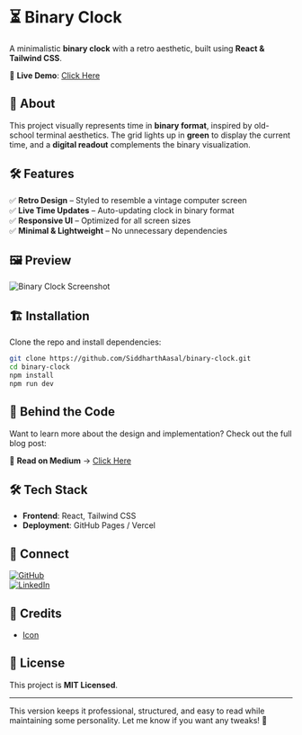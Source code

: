 # ⏳ Binary Clock  

A minimalistic **binary clock** with a retro aesthetic, built using **React & Tailwind CSS**.  

🚀 **Live Demo**: [Click Here](your-demo-link)  

## 📜 About  

This project visually represents time in **binary format**, inspired by old-school terminal aesthetics. The grid lights up in **green** to display the current time, and a **digital readout** complements the binary visualization.  

## 🛠️ Features  

✅ **Retro Design** – Styled to resemble a vintage computer screen  
✅ **Live Time Updates** – Auto-updating clock in binary format  
✅ **Responsive UI** – Optimized for all screen sizes  
✅ **Minimal & Lightweight** – No unnecessary dependencies  

## 🖼️ Preview  

![Binary Clock Screenshot](your-screenshot-link)  

## 🏗️ Installation  

Clone the repo and install dependencies:  

```sh
git clone https://github.com/SiddharthAasal/binary-clock.git
cd binary-clock
npm install
npm run dev
```

## 📖 Behind the Code

Want to learn more about the design and implementation? Check out the full blog post:

📝 **Read on Medium** → [Click Here]()

## 🛠️ Tech Stack  

- **Frontend**: React, Tailwind CSS  
- **Deployment**: GitHub Pages / Vercel  

## 🔗 Connect  

[![GitHub](https://img.shields.io/badge/GitHub-@SiddharthAasal-181717?style=flat&logo=github)](https://github.com/SiddharthAasal)  
[![LinkedIn](https://img.shields.io/badge/LinkedIn-Siddharth%20Aasal-blue?style=flat&logo=linkedin)](https://www.linkedin.com/in/your-linkedin/)  


## 🎨 Credits

- [Icon](https://www.flaticon.com/free-icon/hackathon_2620358?term=binary+clock&page=1&position=2&origin=search&related_id=2620358)


## 📜 License  

This project is **MIT Licensed**.  

---

This version keeps it professional, structured, and easy to read while maintaining some personality. Let me know if you want any tweaks! 🚀



